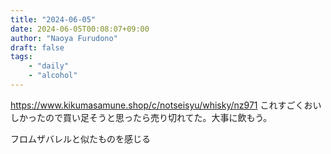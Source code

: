 ```yaml
---
title: "2024-06-05"
date: 2024-06-05T00:08:07+09:00
author: "Naoya Furudono"
draft: false
tags:
    - "daily"
    - "alcohol"
---
```


<https://www.kikumasamune.shop/c/notseisyu/whisky/nz971> これすごくおいしかったので買い足そうと思ったら売り切れてた。大事に飲もう。

フロムザバレルと似たものを感じる


